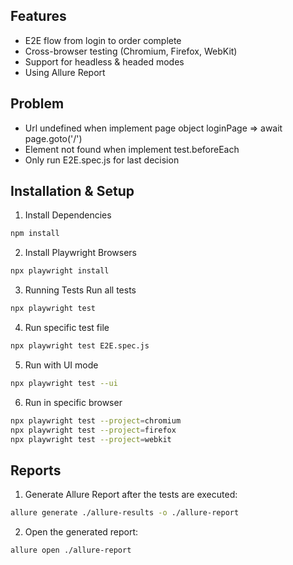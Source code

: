 ## Features
- E2E flow from login to order complete
- Cross-browser testing (Chromium, Firefox, WebKit)
- Support for headless & headed modes
- Using Allure Report 

## Problem
- Url undefined when implement page object loginPage => await page.goto('/')
- Element not found when implement test.beforeEach
- Only run E2E.spec.js for last decision

## Installation & Setup
1. Install Dependencies
```sh
npm install
```

2. Install Playwright Browsers
```sh
npx playwright install
```

3. Running Tests
Run all tests
```sh
npx playwright test
```

4. Run specific test file
```sh
npx playwright test E2E.spec.js
```

5. Run with UI mode
```sh
npx playwright test --ui
```

6. Run in specific browser
```sh
npx playwright test --project=chromium
npx playwright test --project=firefox
npx playwright test --project=webkit
```

## Reports
1. Generate Allure Report after the tests are executed:
```sh
allure generate ./allure-results -o ./allure-report
```

2. Open the generated report:
```sh
allure open ./allure-report
```